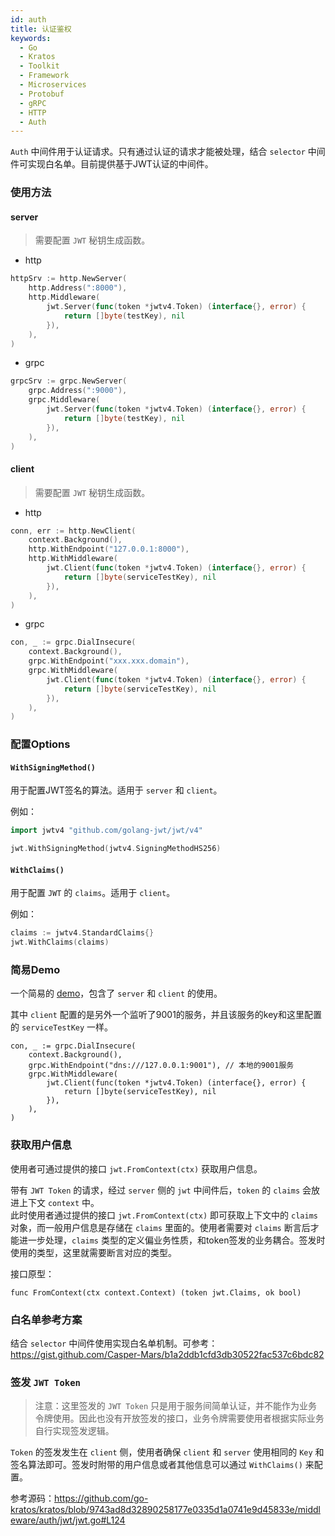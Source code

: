```yaml
---
id: auth
title: 认证鉴权
keywords:
  - Go
  - Kratos
  - Toolkit
  - Framework
  - Microservices
  - Protobuf
  - gRPC
  - HTTP
  - Auth
---
```


`Auth` 中间件用于认证请求。只有通过认证的请求才能被处理，结合 `selector` 中间件可实现白名单。目前提供基于JWT认证的中间件。

### 使用方法

#### server

> 需要配置 `JWT` 秘钥生成函数。

- http

```go
httpSrv := http.NewServer(
	http.Address(":8000"),
	http.Middleware(
		jwt.Server(func(token *jwtv4.Token) (interface{}, error) {
			return []byte(testKey), nil
		}),
	),
)
```

- grpc

```go
grpcSrv := grpc.NewServer(
	grpc.Address(":9000"),
	grpc.Middleware(
		jwt.Server(func(token *jwtv4.Token) (interface{}, error) {
			return []byte(testKey), nil
		}),
	),
)
```

#### client

> 需要配置 `JWT` 秘钥生成函数。

- http

```go
conn, err := http.NewClient(
	context.Background(),
	http.WithEndpoint("127.0.0.1:8000"),
	http.WithMiddleware(
		jwt.Client(func(token *jwtv4.Token) (interface{}, error) {
			return []byte(serviceTestKey), nil
		}),
	),
)
```

- grpc

```go
con, _ := grpc.DialInsecure(
	context.Background(),
	grpc.WithEndpoint("xxx.xxx.domain"),
	grpc.WithMiddleware(
		jwt.Client(func(token *jwtv4.Token) (interface{}, error) {
			return []byte(serviceTestKey), nil
		}),
	),
)
```

### 配置Options

#### `WithSigningMethod()`

用于配置JWT签名的算法。适用于 `server` 和 `client`。

例如：

```go
import jwtv4 "github.com/golang-jwt/jwt/v4"

jwt.WithSigningMethod(jwtv4.SigningMethodHS256)
```

#### `WithClaims()`

用于配置 `JWT` 的 `claims`。适用于 `client`。

例如：

```go
claims := jwtv4.StandardClaims{}
jwt.WithClaims(claims)
```

### 简易Demo

一个简易的 [demo](https://github.com/go-kratos/kratos/blob/9743ad8d32890258177e0335d1a0741e9d45833e/examples/auth/jwt/main.go)，包含了 `server` 和 `client` 的使用。

其中 `client` 配置的是另外一个监听了9001的服务，并且该服务的key和这里配置的 `serviceTestKey` 一样。

```golang
con, _ := grpc.DialInsecure(
	context.Background(),
	grpc.WithEndpoint("dns:///127.0.0.1:9001"), // 本地的9001服务
	grpc.WithMiddleware(
		jwt.Client(func(token *jwtv4.Token) (interface{}, error) {
			return []byte(serviceTestKey), nil
		}),
	),
)
```

### 获取用户信息

使用者可通过提供的接口 `jwt.FromContext(ctx)` 获取用户信息。

带有 `JWT Token` 的请求，经过 `server` 侧的 `jwt` 中间件后，`token` 的 `claims` 会放进上下文 `context` 中。  
此时使用者通过提供的接口 `jwt.FromContext(ctx)` 即可获取上下文中的 `claims` 对象，而一般用户信息是存储在 `claims` 里面的。使用者需要对 `claims` 断言后才能进一步处理，`claims` 类型的定义偏业务性质，和token签发的业务耦合。签发时使用的类型，这里就需要断言对应的类型。

接口原型：

```golang
func FromContext(ctx context.Context) (token jwt.Claims, ok bool)
```

### 白名单参考方案

结合 `selector` 中间件使用实现白名单机制。可参考：https://gist.github.com/Casper-Mars/b1a2ddb1cfd3db30522fac537c6bdc82

### 签发 `JWT Token`

> 注意：这里签发的 `JWT Token` 只是用于服务间简单认证，并不能作为业务令牌使用。因此也没有开放签发的接口，业务令牌需要使用者根据实际业务自行实现签发逻辑。

`Token` 的签发发生在 `client` 侧，使用者确保 `client` 和 `server` 使用相同的 `Key` 和签名算法即可。签发时附带的用户信息或者其他信息可以通过 `WithClaims()` 来配置。

参考源码：https://github.com/go-kratos/kratos/blob/9743ad8d32890258177e0335d1a0741e9d45833e/middleware/auth/jwt/jwt.go#L124






